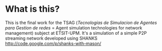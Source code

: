 # What is this?

This is the final work for the TSAG (*Tecnologías de Simulacion de Agentes para Gestion de redes* = Agent simulation technologies for network management) subject at ETSIT-UPM. It's a simulation of a simple P2P streaming network developed using SHANKS http://code.google.com/p/shanks-with-mason/


